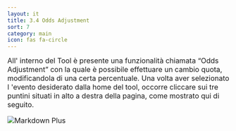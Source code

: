 ```yaml
---
layout: it
title: 3.4 Odds Adjustment
sort: 7
category: main
icon: fas fa-circle
---
```

<p class="message">
    
</p>

 <font size="3">All' interno del Tool è presente una funzionalità chiamata “Odds Adjustment” con la quale è possibile effettuare un cambio quota, modificandola di una certa percentuale. Una volta aver selezionato l 'evento desiderato dalla home del tool, occorre cliccare sui tre puntini situati in alto a destra della pagina, come mostrato qui di seguito.<font>



![Markdown Plus](http://10.10.3.166/images/b/b4/Oam-tool-acfiorentina-odds-ajdustment.png)



